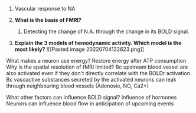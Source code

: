 
1. Vascular response to NA
2. **What is the basis of FMRI?**
	1. Detecting the change of N.A. through the change in its BOLD signal. 

3. **Explain the 3 models of hemodynamic activity. Which model is the most likely?**
![[Pasted image 20220704122623.png]]

What makes a neuron use energy?
	Restore energy after ATP consumption
Why is the spatial resolution of fMRI limited?
	Bc upstream blood vessel are also activated even if they don't directly correlate with the BOLDr activation
	Bc vasoactive substances secreted by the activated neurons can leak through neighbouring blood vessels (Adenosie, NO, Ca2+)

What other factors can influence BOLD signal?
	Influence of hormones
	Neurons can influence blood flow in anticipation of upcoming events
	